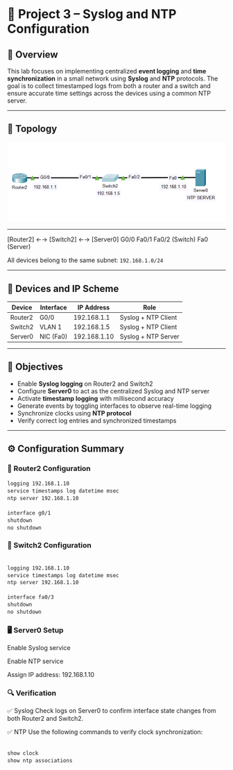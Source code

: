 # 📡 Project 3 – Syslog and NTP Configuration

## 🧠 Overview

This lab focuses on implementing centralized **event logging** and **time synchronization** in a small network using **Syslog** and **NTP** protocols. The goal is to collect timestamped logs from both a router and a switch and ensure accurate time settings across the devices using a common NTP server.

---

## 🧭 Topology

![Network Topology](Topology.png)

---

[Router2] ←→ [Switch2] ←→ [Server0]
G0/0 Fa0/1 Fa0/2 (Switch)
Fa0 (Server)


All devices belong to the same subnet: `192.168.1.0/24`

---

## 🧱 Devices and IP Scheme

| Device   | Interface     | IP Address     | Role                      |
|----------|---------------|----------------|---------------------------|
| Router2  | G0/0          | 192.168.1.1    | Syslog + NTP Client       |
| Switch2  | VLAN 1        | 192.168.1.5    | Syslog + NTP Client       |
| Server0  | NIC (Fa0)     | 192.168.1.10   | Syslog + NTP Server       |

---

## 🎯 Objectives

- Enable **Syslog logging** on Router2 and Switch2
- Configure **Server0** to act as the centralized Syslog and NTP server
- Activate **timestamp logging** with millisecond accuracy
- Generate events by toggling interfaces to observe real-time logging
- Synchronize clocks using **NTP protocol**
- Verify correct log entries and synchronized timestamps

---

## ⚙️ Configuration Summary

### 🔧 Router2 Configuration
```bash
logging 192.168.1.10
service timestamps log datetime msec
ntp server 192.168.1.10

interface g0/1
shutdown
no shutdown

```

### 🔧 Switch2 Configuration

```bash

logging 192.168.1.10
service timestamps log datetime msec
ntp server 192.168.1.10

interface fa0/3
shutdown
no shutdown

```

### 🖥️ Server0 Setup

Enable Syslog service

Enable NTP service

Assign IP address: 192.168.1.10


### 🔍 Verification

✅ Syslog
Check logs on Server0 to confirm interface state changes from both Router2 and Switch2.

✅ NTP
Use the following commands to verify clock synchronization:

```bash

show clock
show ntp associations

```
